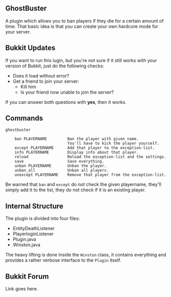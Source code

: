 GhostBuster
-----------

A plugin which allows you to ban players if they die for a certain amount of time. That basic idea is that you can create your own hardcore mode for your server.


Bukkit Updates
--------------

If you want to run this lugin, but you're not sure if it still works with your version of Bukkit, just do the following checks:

 * Does it load without error?
 * Get a friend to join your server:
   * Kill him
   * Is your friend now unable to join the server?

If you can answer both questions with **yes**, then it works.


Commands
--------

    ghostbuster

        ban PLAYERNAME         Ban the player with given name.
                               You'll have to kick the player yourself.
        except PLAYERNAME      Add that player to the exception-list.
        info PLAYERNAME        Display info about that player.
        reload                 Reload the exception-list and the settings.
        save                   Save everything.
        unban PLAYERNAME       Unban the player.
        unban_all              Unban all players.
        unexcept PLAYERNAME    Remove that player from the exception-list.
        
Be warned that `ban` and `except` do *not* check the given playername, they'll simply add it to the list, they do not check if it is an existing player.


Internal Structure
------------------

The plugin is divided into four files:
 
 * EntityDeathListener
 * PlayerloginListener
 * Plugin.java
 * Winston.java
 
The heavy lifting is done inside the `Winston` class, it contains everything and provides a rather verbose interface to the `Plugin` itself.


Bukkit Forum
------------

Link goes here.
